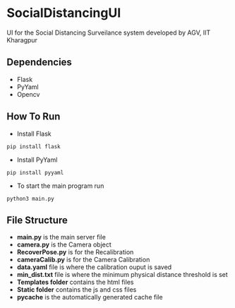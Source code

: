 # SocialDistancingUI
UI for the Social Distancing Surveilance system developed by AGV, IIT Kharagpur

## Dependencies
- Flask
- PyYaml
- Opencv

## How To Run
- Install Flask
```
pip install flask
```
- Install PyYaml
```
pip install pyyaml
```
- To start the main program run
```
python3 main.py
```
## File Structure
- **main.py** is the main server file
- **camera.py** is the Camera object
- **RecoverPose.py** is for the Recalibration
- **cameraCalib.py** is for the Camera Calibration
- **data.yaml** file is where the calibration ouput is saved
- **min_dist.txt** file is where the minimum physical distance threshold is set
- **Templates folder** contains the html files
- **Static folder** contains the js and css files
- __pycache__ is the automatically generated cache file
